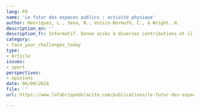 ```yaml
---
lang: FR
name: 'Le futur des espaces publics : activité physique'
author: Henriquez, L., Sena, N., Voisin-Bormuth, C., & Wright, H.
description_en: ''
description_fr: Informatif. Donne accès à diverses contributions et illustrations
category:
- face_your_challenges_today
type:
- Article
issues:
- sport
perspectives:
- opinions
date: 06/09/2018
file: ''
url: https://www.lafabriquedelacite.com/publications/le-futur-des-espaces-publics-activite-physique/

---
```

